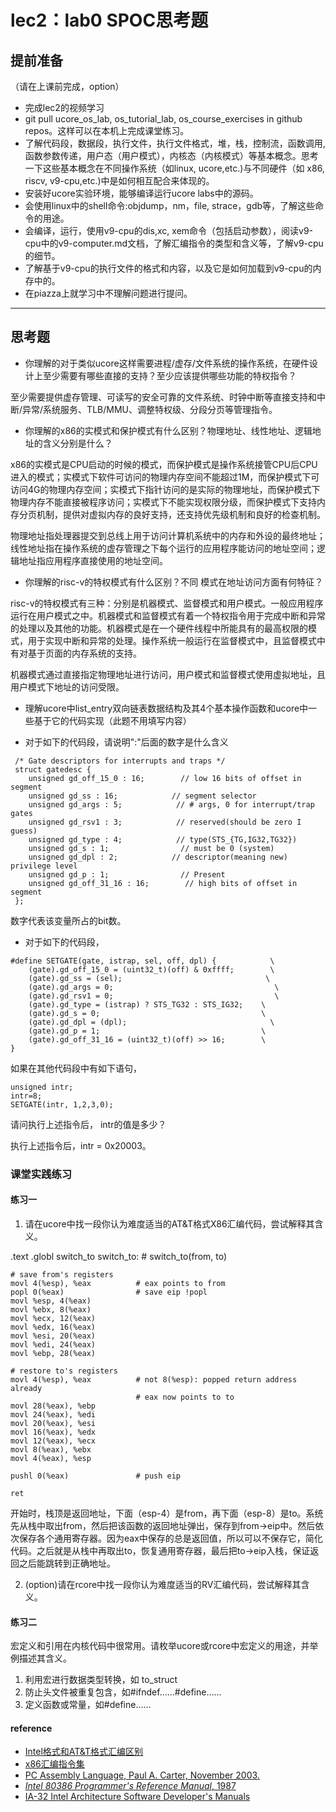 # lec2：lab0 SPOC思考题

## **提前准备**
（请在上课前完成，option）

- 完成lec2的视频学习
- git pull ucore_os_lab, os_tutorial_lab, os_course_exercises  in github repos。这样可以在本机上完成课堂练习。
- 了解代码段，数据段，执行文件，执行文件格式，堆，栈，控制流，函数调用,函数参数传递，用户态（用户模式），内核态（内核模式）等基本概念。思考一下这些基本概念在不同操作系统（如linux, ucore,etc.)与不同硬件（如 x86, riscv, v9-cpu,etc.)中是如何相互配合来体现的。
- 安装好ucore实验环境，能够编译运行ucore labs中的源码。
- 会使用linux中的shell命令:objdump，nm，file, strace，gdb等，了解这些命令的用途。
- 会编译，运行，使用v9-cpu的dis,xc, xem命令（包括启动参数），阅读v9-cpu中的v9\-computer.md文档，了解汇编指令的类型和含义等，了解v9-cpu的细节。
- 了解基于v9-cpu的执行文件的格式和内容，以及它是如何加载到v9-cpu的内存中的。
- 在piazza上就学习中不理解问题进行提问。

---

## 思考题

- 你理解的对于类似ucore这样需要进程/虚存/文件系统的操作系统，在硬件设计上至少需要有哪些直接的支持？至少应该提供哪些功能的特权指令？


至少需要提供虚存管理、可读写的安全可靠的文件系统、时钟中断等直接支持和中断/异常/系统服务、TLB/MMU、调整特权级、分段分页等管理指令。


- 你理解的x86的实模式和保护模式有什么区别？物理地址、线性地址、逻辑地址的含义分别是什么？


x86的实模式是CPU启动的时候的模式，而保护模式是操作系统接管CPU后CPU进入的模式；实模式下软件可访问的物理内存空间不能超过1M，而保护模式下可访问4G的物理内存空间；实模式下指针访问的是实际的物理地址，而保护模式下物理内存不能直接被程序访问；实模式下不能实现权限分级，而保护模式下支持内存分页机制，提供对虚拟内存的良好支持，还支持优先级机制和良好的检查机制。


物理地址指处理器提交到总线上用于访问计算机系统中的内存和外设的最终地址；线性地址指在操作系统的虚存管理之下每个运行的应用程序能访问的地址空间；逻辑地址指应用程序直接使用的地址空间。


- 你理解的risc-v的特权模式有什么区别？不同 模式在地址访问方面有何特征？


risc-v的特权模式有三种：分别是机器模式、监督模式和用户模式。一般应用程序运行在用户模式之中。机器模式和监督模式有着一个特权指令用于完成中断和异常的处理以及其他的功能。机器模式是在一个硬件线程中所能具有的最高权限的模式，用于实现中断和异常的处理。操作系统一般运行在监督模式中，且监督模式中有对基于页面的内存系统的支持。


机器模式通过直接指定物理地址进行访问，用户模式和监督模式使用虚拟地址，且用户模式下地址的访问受限。


- 理解ucore中list_entry双向链表数据结构及其4个基本操作函数和ucore中一些基于它的代码实现（此题不用填写内容）

- 对于如下的代码段，请说明":"后面的数字是什么含义
```
 /* Gate descriptors for interrupts and traps */
 struct gatedesc {
    unsigned gd_off_15_0 : 16;        // low 16 bits of offset in segment
    unsigned gd_ss : 16;            // segment selector
    unsigned gd_args : 5;            // # args, 0 for interrupt/trap gates
    unsigned gd_rsv1 : 3;            // reserved(should be zero I guess)
    unsigned gd_type : 4;            // type(STS_{TG,IG32,TG32})
    unsigned gd_s : 1;                // must be 0 (system)
    unsigned gd_dpl : 2;            // descriptor(meaning new) privilege level
    unsigned gd_p : 1;                // Present
    unsigned gd_off_31_16 : 16;        // high bits of offset in segment
 };
```


数字代表该变量所占的bit数。


- 对于如下的代码段，

```
#define SETGATE(gate, istrap, sel, off, dpl) {            \
    (gate).gd_off_15_0 = (uint32_t)(off) & 0xffff;        \
    (gate).gd_ss = (sel);                                \
    (gate).gd_args = 0;                                    \
    (gate).gd_rsv1 = 0;                                    \
    (gate).gd_type = (istrap) ? STS_TG32 : STS_IG32;    \
    (gate).gd_s = 0;                                    \
    (gate).gd_dpl = (dpl);                                \
    (gate).gd_p = 1;                                    \
    (gate).gd_off_31_16 = (uint32_t)(off) >> 16;        \
}
```
如果在其他代码段中有如下语句，
```
unsigned intr;
intr=8;
SETGATE(intr, 1,2,3,0);
```
请问执行上述指令后， intr的值是多少？


执行上述指令后，intr = 0x20003。


### 课堂实践练习

#### 练习一

1. 请在ucore中找一段你认为难度适当的AT&T格式X86汇编代码，尝试解释其含义。


.text
.globl switch_to
switch_to:                      # switch_to(from, to)

    # save from's registers
    movl 4(%esp), %eax          # eax points to from
    popl 0(%eax)                # save eip !popl
    movl %esp, 4(%eax)
    movl %ebx, 8(%eax)
    movl %ecx, 12(%eax)
    movl %edx, 16(%eax)
    movl %esi, 20(%eax)
    movl %edi, 24(%eax)
    movl %ebp, 28(%eax)

    # restore to's registers
    movl 4(%esp), %eax          # not 8(%esp): popped return address already
                                # eax now points to to
    movl 28(%eax), %ebp
    movl 24(%eax), %edi
    movl 20(%eax), %esi
    movl 16(%eax), %edx
    movl 12(%eax), %ecx
    movl 8(%eax), %ebx
    movl 4(%eax), %esp

    pushl 0(%eax)               # push eip

    ret

开始时，栈顶是返回地址，下面（esp-4）是from，再下面（esp-8）是to。系统先从栈中取出from，然后把该函数的返回地址弹出，保存到from->eip中。然后依次保存各个通用寄存器。因为eax中保存的总是返回值，所以可以不保存它，简化代码。之后就是从栈中再取出to，恢复通用寄存器，最后把to->eip入栈，保证返回之后能跳转到正确地址。

2. (option)请在rcore中找一段你认为难度适当的RV汇编代码，尝试解释其含义。

#### 练习二

宏定义和引用在内核代码中很常用。请枚举ucore或rcore中宏定义的用途，并举例描述其含义。


1. 利用宏进行数据类型转换，如 to_struct
2. 防止头文件被重复包含，如#ifndef……#define……
3. 定义函数或常量，如#define……


#### reference
 - [Intel格式和AT&T格式汇编区别](http://www.cnblogs.com/hdk1993/p/4820353.html)
 - [x86汇编指令集  ](http://hiyyp1234.blog.163.com/blog/static/67786373200981811422948/)
 - [PC Assembly Language, Paul A. Carter, November 2003.](https://pdos.csail.mit.edu/6.828/2016/readings/pcasm-book.pdf)
 - [*Intel 80386 Programmer's Reference Manual*, 1987](https://pdos.csail.mit.edu/6.828/2016/readings/i386/toc.htm)
 - [IA-32 Intel Architecture Software Developer's Manuals](http://www.intel.com/content/www/us/en/processors/architectures-software-developer-manuals.html)
